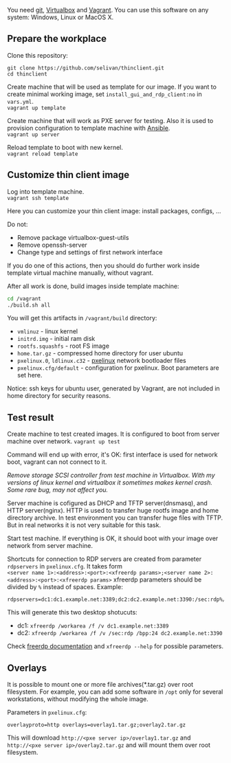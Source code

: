 You need [git](https://git-scm.com/), [Virtualbox](https://www.virtualbox.org) and [Vagrant](https://www.vagrantup.com/). You can use this software on any system: Windows, Linux or MacOS X.

## Prepare the workplace

Clone this repository:
```
git clone https://github.com/selivan/thinclient.git
cd thinclient
```

Create machine that will be used as template for our image. If you want to create minimal working image, set `install_gui_and_rdp_client:no` in `vars.yml`.\
`vagrant up template`

Create machine that will work as PXE server for testing. Also it is used to provision configuration to template machine with [Ansible](http://docs.ansible.com/ansible/latest/index.html).\
`vagrant up server`

Reload template to boot with new kernel.\
`vagrant reload template`

## Customize thin client image

Log into template machine.\
`vagrant ssh template`

Here you can customize your thin client image: install packages, configs, ...

Do not:
* Remove package virtualbox-guest-utils
* Remove openssh-server
* Change type and settings of first network interface

If you do one of this actions, then you should do further work inside template virtual machine manually, without vagrant.

After all work is done, build images inside template machine:

```bash
cd /vagrant
./build.sh all
```

You will get this artifacts in `/vagrant/build` directory:
* `vmlinuz` - linux kernel
* `initrd.img` - initial ram disk
* `rootfs.squashfs` - root FS image
* `home.tar.gz` - compressed home directory for user ubuntu
* `pxelinux.0`, `ldlinux.c32` - [pxelinux](http://www.syslinux.org/wiki/index.php?title=PXELINUX) network bootloader files
* `pxelinux.cfg/default` - configuration for pxelinux. Boot parameters are set here.

Notice: ssh keys for ubuntu user, generated by Vagrant, are not included in home directory for security reasons.

## Test result

Create machine to test created images. It is configured to boot from server machine over network.
`vagrant up test`

Command will end up with error, it's OK: first interface is used for network boot, vagrant can not connect to it.

*Remove storage SCSI controller from test machine in Virtualbox. With my versions of linux kernel and virtualbox it sometimes makes kernel crash. Some rare bug, may not affect you.*

Server machine is cofigured as DHCP and TFTP server(dnsmasq), and HTTP server(nginx). HTTP is used to transfer huge rootfs image and home directory archive. In test environment you can transfer huge files with TFTP. But in real networks it is not very suitable for this task.

Start test machine. If everything is OK, it should boot with your image over network from server machine.

Shortcuts for connection to RDP servers are created from parameter `rdpservers` in `pxelinux.cfg`. It takes form\
`<server name 1>:<address>:<port>:<xfreerdp params>;<server name 2>:<address>:<port>:<xfreerdp params>`
xfreerdp parameters should be divided by `%` instead of spaces. Example:

```
rdpservers=dc1:dc1.example.net:3389;dc2:dc2.example.net:3390:/sec:rdp%/bpp:24
```

This will generate this two desktop shotucuts:

* dc1: `xfreerdp /workarea /f /v dc1.example.net:3389`
* dc2: `xfreerdp /workarea /f /v /sec:rdp /bpp:24 dc2.example.net:3390`

Check [freerdp documentation](https://github.com/FreeRDP/FreeRDP/wiki/CommandLineInterface) and `xfreerdp --help` for possible parameters.

## Overlays
It is possible to mount one or more file archives(*.tar.gz) over root filesystem. For example, you can add some software in `/opt` only for several workstations, without modifying the whole image.

Parameters in `pxelinux.cfg`:
```
overlayproto=http overlays=overlay1.tar.gz;overlay2.tar.gz
```

This will download `http://<pxe server ip>/overlay1.tar.gz` and `http://<pxe server ip>/overlay2.tar.gz` and will mount them over root filesystem.
